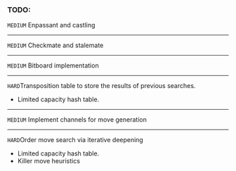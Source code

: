 ### TODO:


`MEDIUM` Enpassant and castling

---

`MEDIUM` Checkmate and stalemate


---
`MEDIUM` Bitboard implementation


---
`HARD`Transposition table to store the results of previous searches.
- Limited capacity hash table.


---

`MEDIUM` Implement channels for move generation


---


`HARD`Order move search via iterative deepening

- Limited capacity hash table.
- Killer move heuristics 